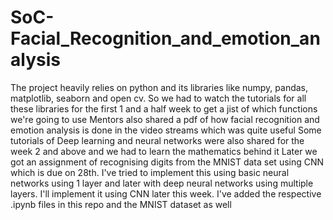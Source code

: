 # SoC-Facial_Recognition_and_emotion_analysis
The project heavily relies on python and its libraries like numpy, pandas, matplotlib, seaborn and open cv. So we had to watch the tutorials for all these libraries for the first 1 and a half week to get a jist of which functions we're going to use
Mentors also shared a pdf of how facial recognition and emotion analysis is done in the video streams which was quite useful
Some tutorials of Deep learning and neural networks were also shared for the week 2 and above and we had to learn the mathematics behind it 
Later we got an assignment of recognising digits from the MNIST data set using CNN which is due on 28th. I've tried to implement this using basic neural networks using 1 layer and later with deep neural networks using multiple layers. I'll implement it using CNN later this week.
I've added the respective .ipynb files in this repo and the MNIST dataset as well

